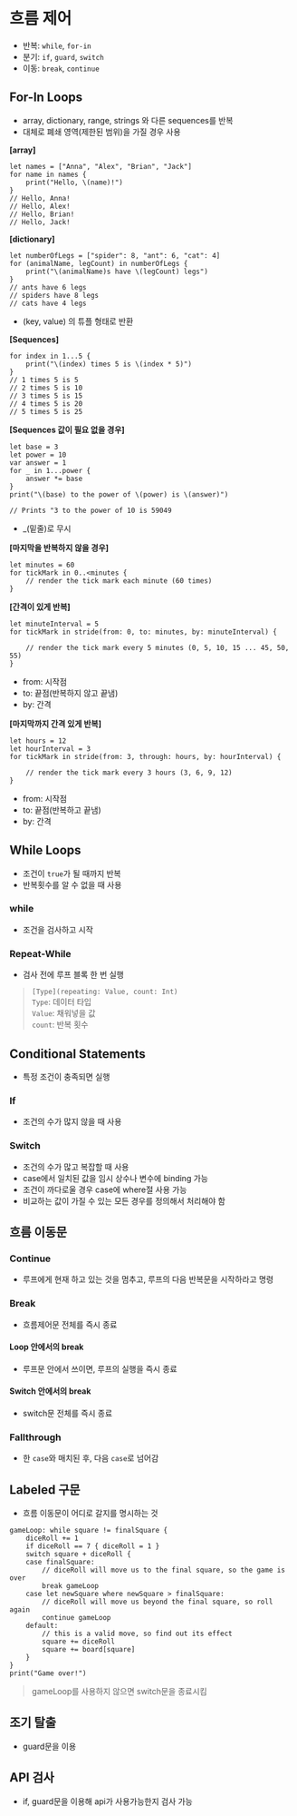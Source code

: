 # 흐름 제어

* 반복: `while`, `for-in`
* 분기: `if`, `guard`, `switch`
* 이동: `break`, `continue`

## For-In Loops

* array, dictionary, range, strings 와 다른 sequences를 반복
* 대체로 폐쇄 영역\(제한된 범위\)을 가질 경우 사용

**\[array\]**

```text
let names = ["Anna", "Alex", "Brian", "Jack"]
for name in names {
    print("Hello, \(name)!")
}
// Hello, Anna!
// Hello, Alex!
// Hello, Brian!
// Hello, Jack!
```

**\[dictionary\]**

```text
let numberOfLegs = ["spider": 8, "ant": 6, "cat": 4]
for (animalName, legCount) in numberOfLegs {
    print("\(animalName)s have \(legCount) legs")
}
// ants have 6 legs
// spiders have 8 legs
// cats have 4 legs
```

* \(key, value\) 의 튜플 형태로 반환

**\[Sequences\]**

```text
for index in 1...5 {
    print("\(index) times 5 is \(index * 5)")
}
// 1 times 5 is 5
// 2 times 5 is 10
// 3 times 5 is 15
// 4 times 5 is 20
// 5 times 5 is 25
```

**\[Sequences 값이 필요 없을 경우\]**

```text
let base = 3
let power = 10
var answer = 1
for _ in 1...power {
    answer *= base
}
print("\(base) to the power of \(power) is \(answer)")

// Prints "3 to the power of 10 is 59049
```

* \_\(밑줄\)로 무시

**\[마지막을 반복하지 않을 경우\]**

```text
let minutes = 60
for tickMark in 0..<minutes {
    // render the tick mark each minute (60 times)
}
```

**\[간격이 있게 반복\]**

```text
let minuteInterval = 5
for tickMark in stride(from: 0, to: minutes, by: minuteInterval) {

    // render the tick mark every 5 minutes (0, 5, 10, 15 ... 45, 50, 55)
}
```

* from: 시작점
* to: 끝점\(반복하지 않고 끝냄\)
* by: 간격

**\[마지막까지 간격 있게 반복\]**

```text
let hours = 12
let hourInterval = 3
for tickMark in stride(from: 3, through: hours, by: hourInterval) {

    // render the tick mark every 3 hours (3, 6, 9, 12)
}
```

* from: 시작점
* to: 끝점\(반복하고 끝냄\)
* by: 간격

## While Loops

* 조건이 `true`가 될 때까지 반복
* 반복횟수를 알 수 없을 때 사용

### while

* 조건을 검사하고 시작

### Repeat-While

* 검사 전에 루프 블록 한 번 실행

> `[Type](repeating: Value, count: Int)`  
> `Type`: 데이터 타입  
>  `Value`: 채워넣을 값  
>  `count`: 반복 횟수

## Conditional Statements

* 특정 조건이 충족되면 실행

### If

* 조건의 수가 많지 않을 때 사용

### Switch

* 조건의 수가 많고 복잡할 때 사용
* case에서 일치된 값을 임시 상수나 변수에 binding 가능
* 조건이 까다로울 경우 case에 where절 사용 가능
* 비교하는 값이 가질 수 있는 모든 경우를 정의해서 처리해야 함

## 흐름 이동문

### Continue

* 루프에게 현재 하고 있는 것을 멈추고, 루프의 다음 반복문을 시작하라고 명령

### Break

* 흐름제어문 전체를 즉시 종료

#### Loop 안에서의 break

* 루프문 안에서 쓰이면, 루프의 실행을 즉시 종료

#### Switch 안에서의 break

* switch문 전체를 즉시 종료

### Fallthrough

* 한 `case`와 매치된 후, 다음 `case`로 넘어감

## Labeled 구문

* 흐름 이동문이 어디로 갈지를 명시하는 것

```text
gameLoop: while square != finalSquare {
    diceRoll += 1
    if diceRoll == 7 { diceRoll = 1 }
    switch square + diceRoll {
    case finalSquare:
        // diceRoll will move us to the final square, so the game is over
        break gameLoop
    case let newSquare where newSquare > finalSquare:
        // diceRoll will move us beyond the final square, so roll again
        continue gameLoop
    default:
        // this is a valid move, so find out its effect
        square += diceRoll
        square += board[square]
    }
}
print("Game over!")
```

> gameLoop를 사용하지 않으면 switch문을 종료시킴

## 조기 탈출

* guard문을 이용

## API 검사

* if, guard문을 이용해 api가 사용가능한지 검사 가능


